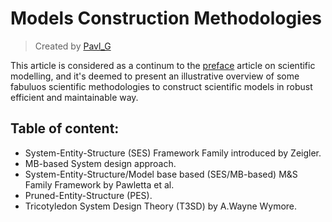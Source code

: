 # Models Construction Methodologies
> Created by [Pavl_G]()

This article is considered as a continum to the [preface]() article on scientific modelling, and it's deemed to present an illustrative overview of some fabuluos scientific methodologies to construct scientific models in robust efficient and maintainable way.

## Table of content: 
* System-Entity-Structure (SES) Framework Family introduced by Zeigler.
* MB-based System design approach.
* System-Entity-Structure/Model base based (SES/MB-based) M&S Family Framework by Pawletta et al.
* Pruned-Entity-Structure (PES).
* Tricotyledon System Design Theory (T3SD) by A.Wayne Wymore.

